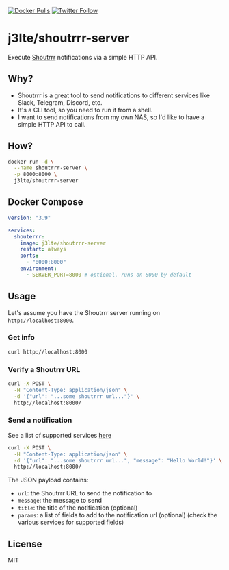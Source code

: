[![Docker Pulls](https://img.shields.io/docker/pulls/j3lte/shoutrrr-server.svg)](https://hub.docker.com/r/j3lte/shoutrrr-server/) [![Twitter Follow](https://img.shields.io/twitter/follow/j3lte.svg?style=social)](https://twitter.com/j3lte)

# j3lte/shoutrrr-server

Execute [Shoutrrr](https://containrrr.dev/shoutrrr) notifications via a simple HTTP API.

## Why?

- Shoutrrr is a great tool to send notifications to different services like Slack, Telegram, Discord, etc.
- It's a CLI tool, so you need to run it from a shell.
- I want to send notifications from my own NAS, so I'd like to have a simple HTTP API to call.

## How?

```bash
docker run -d \
  --name shoutrrr-server \
  -p 8000:8000 \
  j3lte/shoutrrr-server
```

## Docker Compose

```yaml
version: "3.9"

services:
  shouterrr:
    image: j3lte/shoutrrr-server
    restart: always
    ports:
      - "8000:8000"
    environment:
      - SERVER_PORT=8000 # optional, runs on 8000 by default
```

## Usage

Let's assume you have the Shoutrrr server running on `http://localhost:8000`.

### Get info

```bash
curl http://localhost:8000
```

### Verify a Shoutrrr URL

```bash
curl -X POST \
  -H "Content-Type: application/json" \
  -d '{"url": "...some shoutrrr url..."}' \
  http://localhost:8000/
```

### Send a notification

See a list of supported services [here](https://containrrr.dev/shoutrrr/v0.8/services/overview/)

```bash
curl -X POST \
  -H "Content-Type: application/json" \
  -d '{"url": "...some shoutrrr url...", "message": "Hello World!"}' \
  http://localhost:8000/
```

The JSON payload contains:

- `url`: the Shoutrrr URL to send the notification to
- `message`: the message to send
- `title`: the title of the notification (optional)
- `params`: a list of fields to add to the notification url (optional) (check the various services for supported fields)

## License

MIT

